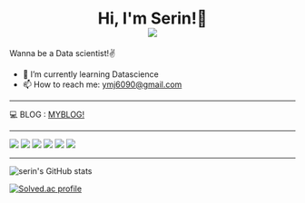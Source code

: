 <h1 align="center">
Hi, I'm Serin!👋

<div align=center>
<a href="https://hits.seeyoufarm.com"><img src="https://hits.seeyoufarm.com/api/count/incr/badge.svg?url=https%3A%2F%2Fgithub.com%2Fsrinlin&count_bg=%233D81C8&title_bg=%23555555&icon=&icon_color=%23E7E7E7&title=hits&edge_flat=false"/></a>
</div>
</h1>
  
Wanna be a Data scientist!✌

- 🌱 I’m currently learning Datascience
- 📫 How to reach me: ymj6090@gmail.com

<hr>

💻 BLOG : [MYBLOG!](https://letslovelovelove.tistory.com/)
<hr>
<p>

<img src="https://img.shields.io/badge/python-3670A0?style=for-the-badge&logo=python&logoColor=ffdd54"/>
<img src="https://img.shields.io/badge/pandas-%23150458.svg?style=for-the-badge&logo=pandas&logoColor=white"/>
<img src="https://img.shields.io/badge/numpy-%23013243.svg?style=for-the-badge&logo=numpy&logoColor=white"/>
<img src="https://img.shields.io/badge/scikit--learn-%23F7931E.svg?style=for-the-badge&logo=scikit-learn&logoColor=white"/>
<img src="https://img.shields.io/badge/TensorFlow-%23FF6F00.svg?style=for-the-badge&logo=TensorFlow&logoColor=white"/>
<img src="https://img.shields.io/badge/PyTorch-%23EE4C2C.svg?style=for-the-badge&logo=PyTorch&logoColor=white"/>
</p>
<hr>

![serin's GitHub stats](https://github-readme-stats.vercel.app/api?username=srinlin&show_icons=true&theme=tokyonight)

[![Solved.ac profile](http://mazassumnida.wtf/api/v2/generate_badge?boj=kjdoro627)](https://solved.ac/kjdoro627)
